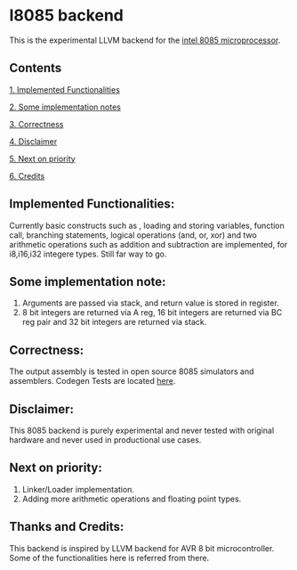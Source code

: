 
# **I8085 backend**

This is the experimental LLVM backend for the  [intel 8085 microprocessor](https://en.wikipedia.org/wiki/Intel_8085).


## Contents

[1. Implemented Functionalities](#implemented)

[2. Some implementation notes](#notes)

[3. Correctness](#correctness)

[4. Disclaimer](#disclaimer)

[5. Next on priority](#priority)

[6. Credits](#credits)

## <a id="implemented">**Implemented Functionalities:**

Currently basic constructs such as , loading and storing variables, function call, branching statements, logical operations (and, or, xor) and two arithmetic operations such as addition and subtraction are implemented, for i8,i16,i32 integere types. Still far way to go.


## <a id="notes">**Some implementation note:**

1. Arguments are passed via stack, and return value is stored in register.
2. 8 bit integers are returned via A reg, 16 bit integers are returned via BC reg pair and 32 bit integers are returned via stack.


## <a id="correctness">**Correctness:**

The output assembly is tested in open source 8085 simulators and assemblers.  Codegen Tests are located [here](https://github.com/MannarAmuthan/8085-llvm/tree/main/llvm/test/CodeGen/I8085).

## <a id="disclaimer">**Disclaimer:**

This 8085 backend is purely experimental and never tested with original hardware and never used in productional use cases. 

## <a id="priority">**Next on priority:**
1. Linker/Loader implementation.
2. Adding more arithmetic operations and floating point types.


## <a id="credits"> **Thanks and Credits:**

This backend is inspired by LLVM backend for AVR 8 bit microcontroller. Some of the functionalities here is referred from there. 